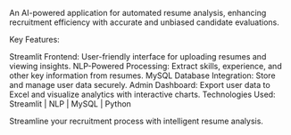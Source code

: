An AI-powered application for automated resume analysis, enhancing recruitment efficiency with accurate and unbiased candidate evaluations.

Key Features:

Streamlit Frontend: User-friendly interface for uploading resumes and viewing insights.
NLP-Powered Processing: Extract skills, experience, and other key information from resumes.
MySQL Database Integration: Store and manage user data securely.
Admin Dashboard: Export user data to Excel and visualize analytics with interactive charts.
Technologies Used:
Streamlit | NLP | MySQL | Python

Streamline your recruitment process with intelligent resume analysis.
